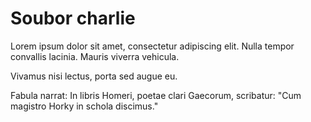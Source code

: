 Soubor charlie
==============

Lorem ipsum dolor sit amet, consectetur adipiscing elit.
Nulla tempor convallis lacinia.
Mauris viverra vehicula.

Vivamus nisi lectus, porta sed augue eu.

Fabula narrat:
In libris Homeri, poetae clari Gaecorum, scribatur: "Cum magistro Horky in schola discimus." 
